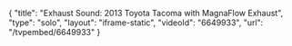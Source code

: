 {
    "title": "Exhaust Sound: 2013 Toyota Tacoma with MagnaFlow Exhaust",
    "type": "solo",
    "layout": "iframe-static",
    "videoId": "6649933",
    "url": "\/tvpembed\/6649933"
}